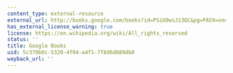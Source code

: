 ```yaml
---
content_type: external-resource
external_url: http://books.google.com/books?id=PSiU9wsJ13QC&pg=PA59=onepage
has_external_license_warning: true
license: https://en.wikipedia.org/wiki/All_rights_reserved
status: ''
title: Google Books
uid: 5c370b0c-5320-4f94-a4f1-7f8d6d889db0
wayback_url: ''
---
```

